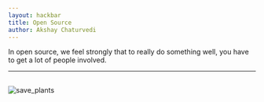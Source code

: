 ```yaml
---
layout: hackbar
title: Open Source
author: Akshay Chaturvedi
---
```


In open source, we feel strongly that to really do something well, you have to get a lot of people involved.

---

## <!-- Stop it before it ruins everything -->

![save_plants]({{site.baseurl}}/assets/images/akshay_chaturvedi.jpg)

